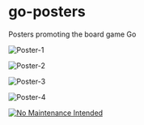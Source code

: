 # go-posters
Posters promoting the board game Go

![Poster-1](https://fireproof.github.com/images/posters/poster-1.png)

![Poster-2](https://fireproof.github.com/images/posters/BandW_go_poster-1.png)

![Poster-3](https://fireproof.github.io/images/posters/9x9_poster.png)

![Poster-4](https://fireproof.github.com/images/posters/RWB.png)

[![No Maintenance Intended](http://unmaintained.tech/badge.svg)](http://unmaintained.tech/)